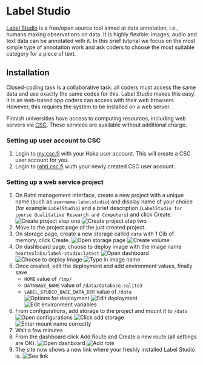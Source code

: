# Label Studio

[Label Studio](https://labelstud.io/) is a free/open source tool aimed at data annotation, i.e., humans making observations on data.
It is highly flexible: images, audio and text data can be annotated with it.
In this brief tutorial we focus on the most simple type of annotation work and ask coders to choose the most suitable category for a piece of text.

## Installation

Closed-coding task is a collaborative task: all coders must access the same data and use exactly the same codes for this.
Label Studio makes this easy: it is an web-based app coders can access with their web browsers.
However, this requires the system to be installed on a web server.

Finnish universities have access to computing resources, including web servers via [CSC](https://csc.fi/).
These services are available without additional charge.

### Setting up user account to CSC

1. Login to [my.csc.fi](https://my.csc.fi/) with your Haka user account. This will create a CSC user account for you.
1. Login to [rahti.csc.fi](https://rahti.csc.fi:8443/) wuth your newly created CSC user account.

### Setting up a web service project

1. On Rahti management interface, create a new project with a unique name (such as `username-labelstudio`) and display name of your choice (for example `LabelStudio`) and a brief description (`LabelStudio for course Qualitative Research and Computers`) and click Create.
    ![Create project step one](../assets/labelstudio_rahti_create_project_1.png)
    ![Create project step two](../assets/labelstudio_rahti_create_project_2.png)
1. Move to the project page of the just created project.
1. On storage page, create a new storage called `data` with 1 Gib of memory, click Create.
    ![Open storage page](../assets/labelstudio_rahti_volumes.png)
    ![Create volume](../assets/labelstudio_rahti_volume_create.png)
1. On dashboard page, choose to deploy image with the image name `heartexlabs/label-studio:latest`
    ![Open dashboard](../assets/labelstudio_rahti_dashboard.png)
    ![Choose to deploy image](../assets/labelstudio_rahti_create_deployment_1.png)
    ![Type in image name](../assets/labelstudio_rahti_create_deployment_2.png)
1. Once created, edit the deployment and add environment values, finally save
    * `HOME` value of `/tmp/`
    * `DATABASE_NAME` value of `/data/database.sqlite3`
    * `LABEL_STUDIO_BASE_DATA_DIR` value of `/data`
    ![Options for deployment](../assets/labelstudio_rahti_edit_deployment_1.png)
    ![Edit deployment](../assets/labelstudio_rahti_edit_deployment_2.png)
    ![Edit environment variables](../assets/labelstudio_rahti_edit_environment.png)
1. From configurations, add storage to the project and mount it to `/data`
    ![Open configurations](../assets/labelstudio_rahti_configurations.png)
    ![Click add storage](../assets/labelstudio_rahti_add_storage_1.png)
    ![Enter mount name correctly](../assets/labelstudio_rahti_add_storage_2.png)
1. Wait a few minutes
1. From the dashboard click Add Route and Create a new route (all settings are OK).
    ![Open dashboard](../assets/labelstudio_rahti_dashboard.png)
    ![Add rote](../assets/labelstudio_rahti_add_route_1.png)
1. The site now shows a new link where your freshly installed Label Studio is.
    ![See link](../assets/labelstudio_rahti_url.png)
